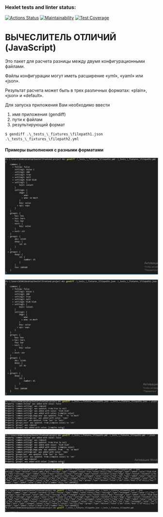 ### Hexlet tests and linter status:
[![Actions Status](https://github.com/SpaYkeR696/frontend-project-46/workflows/hexlet-check/badge.svg)](https://github.com/SpaYkeR696/frontend-project-46/actions)
[![Maintainability](https://api.codeclimate.com/v1/badges/2e3e5a83bf2825c3a0dd/maintainability)](https://codeclimate.com/github/SpaYkeR696/frontend-project-46/maintainability)
[![Test Coverage](https://api.codeclimate.com/v1/badges/2e3e5a83bf2825c3a0dd/test_coverage)](https://codeclimate.com/github/SpaYkeR696/frontend-project-46/test_coverage)

# ВЫЧЕСЛИТЕЛЬ ОТЛИЧИЙ (JavaScript)

Это пакет для расчета разницы между двумя конфигурационными файлами.

Файлы конфигурации могут иметь расширение «yml», «yaml» или «json».

Результат расчета может быть в трех различных форматах: «plain», «json» и «default».

Для запуска приложения Вам необходимо ввести
1. имя приложения (gendiff)
2. пути к файлам
3. результирующий формат

```
$ gendiff .\_tests_\_fixtures_\filepath1.json .\_tests_\_fixtures_\filepath2.yml
```

#### Примеры выполнения с разными форматами 

![screen1](./screenshots/screen1.jpg)

![screen2](./screenshots/screen2.jpg)

![screen3](./screenshots/screen3.jpg)

![screen4](./screenshots/screen4.jpg)

![screen5](./screenshots/screen5.jpg)

![screen6](./screenshots/screen6.jpg)